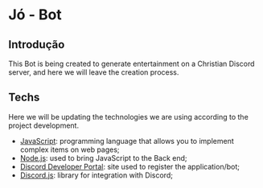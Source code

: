 # Jó - Bot

## Introdução

This Bot is being created to generate entertainment on a Christian Discord server, and here we will leave the creation process.

## Techs

Here we will be updating the technologies we are using according to the project development.

- [JavaScript](https://www.javascript.com/): programming language that allows you to implement complex items on web pages;
- [Node.js](https://nodejs.org/en/): used to bring JavaScript to the Back end;
- [Discord Developer Portal](https://discord.com/developers/applications): site used to register the application/bot;
- [Discord.js](https://discord.js.org/#/): library for integration with Discord;
